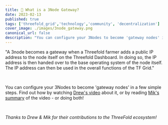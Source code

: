 ```yaml
---
title: 🤔 What is a 3Node Gateway? 
date: 2023-02-13
published: true
tags: ['threefold_grid','technology','community', 'decentralization']
cover_image: ./images/3node_gateway.png
canonical_url: false
description: "You can configure your 3Nodes to become 'gateway nodes' in a few simple steps."
---
```


"A 3node becomes a gateway when a Threefold farmer adds a public IP address to the node itself on the Threefold Dashboard. In doing so, the IP address is then handed over to the base operating system of the node itself. The IP address can then be used in the overall functions of the TF Grid."

<br/>

You can configure your 3Nodes to become 'gateway nodes' in a few simple steps. Find out how by watching [Drew's video](https://www.youtube.com/watch?v=axvKipK7MQM&feature=youtu.be) about it, or by reading [Mik's summary](https://forum.threefold.io/t/what-is-a-3node-gateway-how-can-i-configure-a-3node-as-a-gateway-node/3766) of the video - or doing both!

<br/>

_Thanks to Drew & Mik for their contributions to the ThreeFold ecosystem!_